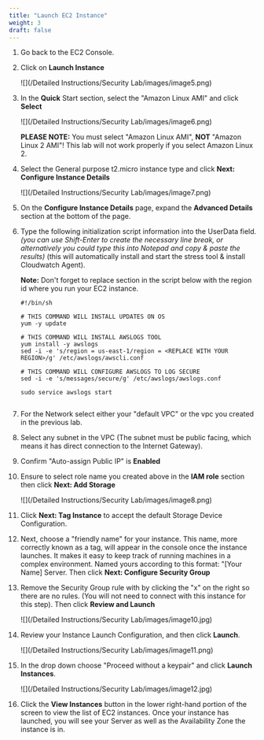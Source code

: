 ```yaml
---
title: "Launch EC2 Instance"
weight: 3
draft: false
---
```


1.  Go back to the EC2 Console.

2.  Click on **Launch Instance**
    
    ![](/Detailed Instructions/Security Lab/images/image5.png)
    
3.  In the **Quick** Start section, select the "Amazon Linux AMI" and
    click **Select**
    
    ![](/Detailed Instructions/Security Lab/images/image6.png)
    
    **PLEASE NOTE:** You must select "Amazon Linux AMI", **NOT** "Amazon
    Linux 2 AMI"! This lab will not work properly if you select Amazon
    Linux 2.

4.  Select the General purpose t2.micro instance type and click **Next:
    Configure Instance Details**
    
    ![](/Detailed Instructions/Security Lab/images/image7.png)

5.  On the **Configure Instance Details** page, expand the **Advanced Details** section at the bottom of the page.
    
6. 	Type the following initialization script information into the UserData 	field. *(you can use Shift-Enter to create the necessary line break, or 	alternatively you could type this into Notepad and copy & paste the 	results)* (this will automatically install and start the stress tool & install Cloudwatch Agent).

	**Note:** Don't forget to replace <REPLACE WITH YOUR REGION> section in the script below with the region id where 	you run your EC2 instance.

   
	```
    #!/bin/sh

    # THIS COMMAND WILL INSTALL UPDATES ON OS
    yum -y update

    # THIS COMMAND WILL INSTALL AWSLOGS TOOL
    yum install -y awslogs
    sed -i -e 's/region = us-east-1/region = <REPLACE WITH YOUR REGION>/g' /etc/awslogs/awscli.conf

    # THIS COMMAND WILL CONFIGURE AWSLOGS TO LOG SECURE
    sed -i -e 's/messages/secure/g' /etc/awslogs/awslogs.conf

    sudo service awslogs start


	```

7. For the Network select either your "default VPC" or the vpc you created in 	the previous lab.

8. Select any subnet in the VPC (The subnet must be public facing, which means it has direct connection to the Internet Gateway).

9. 	Confirm "Auto-assign Public IP" is **Enabled** 

10. Ensure to select role name you created above in the **IAM role** section then 	click **Next: Add Storage**

	![](/Detailed Instructions/Security Lab/images/image8.png)

11. Click **Next: Tag Instance** to accept the default Storage Device
    Configuration.
    
12. Next, choose a "friendly name" for your instance. This name, more
    correctly known as a tag, will appear in the console once the
    instance launches. It makes it easy to keep track of running
    machines in a complex environment. Named yours according to this
    format: "[Your Name] Server. Then click **Next: Configure Security
    Group**

13. Remove the Security Group rule with by clicking the "x" on the right
    so there are no rules. (You will not need to connect with this
    instance for this step). Then click **Review and Launch**
    
    ![](/Detailed Instructions/Security Lab/images/image10.jpg)

14. Review your Instance Launch Configuration, and then click
    **Launch**.

	![](/Detailed Instructions/Security Lab/images/image11.png)

15. In the drop down choose "Proceed without a keypair" and click
    **Launch Instances**.

	![](/Detailed Instructions/Security Lab/images/image12.jpg)
	
16. Click the **View Instances** button in the lower right-hand portion
    of the screen to view the list of EC2 instances. Once your instance
    has launched, you will see your Server as well as the Availability
    Zone the instance is in.


